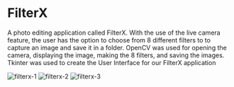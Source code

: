 # FilterX
A photo editing application called FilterX. With the use of the live camera feature, the user has the option to choose from 8 different filters to to capture an image and save it in a folder. OpenCV was used for opening the camera, displaying the image, making the 8 filters, and saving the images. Tkinter was used to create the User Interface for our FilterX application

![filterx-1](https://github.com/glenda1015/filterx/assets/85639833/413caee1-b79f-4496-a1c5-f5376a819f70)
![filterx-2](https://github.com/glenda1015/filterx/assets/85639833/908502da-ed5a-4328-b09b-5259f99d9c80)
![filterx-3](https://github.com/glenda1015/filterx/assets/85639833/ab00eed5-f7c3-40c5-9fcf-20f21b6252ad)
